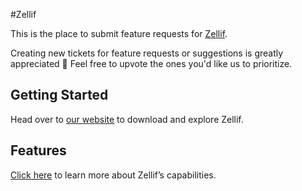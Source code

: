#Zellif

This is the place to submit feature requests for [Zellif](https://zellif.com).

Creating new tickets for feature requests or suggestions is greatly appreciated 🙂 Feel free to upvote the ones you'd like us to prioritize.

## Getting Started

Head over to [our website](https://zellif.com) to download and explore Zellif.

## Features

[Click here](https://zellif.com/features) to learn more about Zellif’s capabilities.
